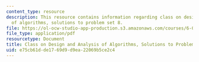```yaml
---
content_type: resource
description: This resource contains information regarding class on design and analysis
  of algorithms, solutions to problem set 8.
file: https://ol-ocw-studio-app-production.s3.amazonaws.com/courses/6-046j-design-and-analysis-of-algorithms-spring-2015/e75cb61dde1769d9d9ea22069b5ce2c4_MIT6_046JS15_pset8sols.pdf
file_type: application/pdf
resourcetype: Document
title: Class on Design and Analysis of Algorithms, Solutions to Problem Set 8
uid: e75cb61d-de17-69d9-d9ea-22069b5ce2c4
---
```

